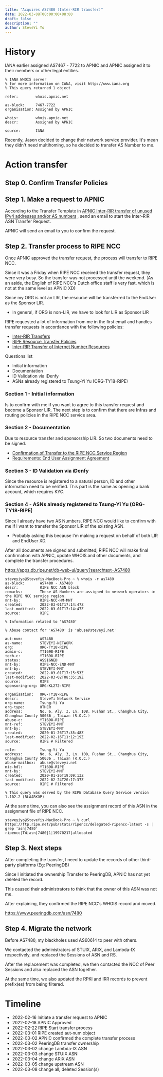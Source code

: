 ```yaml
---
title: "Acquires AS7480 (Inter-RIR transfer)"
date: 2022-03-08T00:00:00+08:00
draft: false
description: ""
author: SteveYi Yo
---
```


# History

IANA earlier assigned AS7467 - 7722 to APNIC and APNIC assigned it to their members or other legal entities.

```
% IANA WHOIS server
% for more information on IANA, visit http://www.iana.org
% This query returned 1 object

refer:        whois.apnic.net

as-block:     7467-7722
organisation: Assigned by APNIC

whois:        whois.apnic.net
descr:        Assigned by APNIC

source:       IANA
```

Recently, Jason decided to change their network service provider. It's mean they didn't need multihoming, so he decided to transfer AS Number to me.

# Action transfer

## Step 0. Confirm Transfer Policies

## Step 1. Make a request to APNIC

According to the Transfer Template in [APNIC Inter-RIR transfer of unused IPv4 addresses and/or AS numbers](https://www.apnic.net/manage-ip/manage-resources/transfer-resources/transfer-of-unused-ip-and-as-numbers/transfers-of-unused-ipv4-addresses-and-or-as-numbers-between-apnic-and-an-rir-inter-rir-transfer/) , send an email to start the Inter-RIR ASN Transfer Request.

APNIC will send an email to you to confirm the request.

## Step 2. Transfer process to RIPE NCC

Once APNIC approved the transfer request, the process will transfer to RIPE NCC.

Since it was a Friday when RIPE NCC received the transfer request, they were very busy. So the transfer was not processed until the weekend. (As an aside, the English of RIPE NCC's Dutch office staff is very fast, which is not at the same level as APNIC XD)

Since my ORG is not an LIR, the resource will be transferred to the EndUser as the Sponsor LIR.

* In general, if ORG is non-LIR, we have to look for LIR as Sponsor LIR

RIPE requested a lot of information from me in the first email and handles transfer requests in accordance with the following policies:

- [Inter-RIR Transfers](https://www.ripe.net/manage-ips-and-asns/resource-transfers-and-mergers/inter-rir-transfers)
- [RIPE Resource Transfer Policies](https://www.ripe.net/publications/docs/transfer-policies)
- [Inter-RIR Transfer of Internet Number Resources](https://www.ripe.net/publications/docs/inter-rir-transfer-of-inr)

Questions list:

- Initial information
- Documentation
- ID Validation via iDenfy​
- ASNs already registered to Tsung-Yi Yu (ORG-TY18-RIPE)

### Section 1 - Initial information
Is to confirm with me if you want to agree to this transfer request and become a Sponsor LIR. The next step is to confirm that there are Infras and routing policies in the RIPE NCC service area.

### Section 2 - Documentation
Due to resource transfer and sponsorship LIR. So two documents need to be signed.

- [Confirmation of Transfer to the RIPE NCC Service Region](https://www.ripe.net/manage-ips-and-asns/resource-transfers-and-mergers/transfers/inter-rir-transfers/inter-rir-transfer-documents/confirmation-of-transfer-to-the-ripe-ncc-service-region)
- [Requirements: End User Assignment Agreement](https://www.ripe.net/manage-ips-and-asns/resource-management/number-resources/independent-resources/requirements )

### Section 3 - ID Validation via iDenfy​
Since the resource is registered to a natural person, ID and other information need to be verified. This part is the same as opening a bank account, which requires KYC.

### Section 4 - ASNs already registered to Tsung-Yi Yu (ORG-TY18-RIPE)
Since I already have two AS Numbers, RIPE NCC would like to confirm with me if I want to transfer the Sponsor LIR of the existing ASN.

* Probably asking this because I'm making a request on behalf of both LIR and EndUser XD.

After all documents are signed and submitted, RIPE NCC will make final confirmation with APNIC, update WHOIS and other documents, and complete the transfer procedures.

https://apps.db.ripe.net/db-web-ui/query?searchtext=AS7480

```
steveyiyo@SteveYis-MacBook-Pro ~ % whois -r as7480
as-block:       AS7480 - AS7480
descr:          RIPE NCC ASN block
remarks:        These AS Numbers are assigned to network operators in the RIPE NCC service region.
mnt-by:         RIPE-NCC-HM-MNT
created:        2022-03-01T17:14:47Z
last-modified:  2022-03-01T17:14:47Z
source:         RIPE

% Information related to 'AS7480'

% Abuse contact for 'AS7480' is 'abuse@steveyi.net'

aut-num:        AS7480
as-name:        STEVEYI-NETWORK
org:            ORG-TY18-RIPE
admin-c:        YT1698-RIPE
tech-c:         YT1698-RIPE
status:         ASSIGNED
mnt-by:         RIPE-NCC-END-MNT
mnt-by:         STEVEYI-MNT
created:        2022-03-01T17:15:53Z
last-modified:  2022-03-02T08:35:19Z
source:         RIPE
sponsoring-org: ORG-KL272-RIPE

organisation:   ORG-TY18-RIPE
descr:          SteveYi Network Service
org-name:       Tsung-Yi Yu
org-type:       OTHER
address:        No. 6, Aly. 3, Ln. 108, Fushan St., Changhua City, Changhua County 50036 , Taiwan (R.O.C.)
abuse-c:        YT1698-RIPE
mnt-ref:        STEVEYI-MNT
mnt-by:         STEVEYI-MNT
created:        2020-01-26T17:35:48Z
last-modified:  2022-02-16T11:12:19Z
source:         RIPE # Filtered

role:           Tsung-Yi Yu
address:        No. 6, Aly. 3, Ln. 108, Fushan St., Changhua City, Changhua County 50036 , Taiwan (R.O.C.)
abuse-mailbox:  abuse@steveyi.net
nic-hdl:        YT1698-RIPE
mnt-by:         STEVEYI-MNT
created:        2020-01-26T19:09:13Z
last-modified:  2022-02-24T20:17:37Z
source:         RIPE # Filtered

% This query was served by the RIPE Database Query Service version 1.102.2 (BLAARKOP)
```

At the same time, you can also see the assignment record of this ASN in the assignment file of RIPE NCC.

```
steveyiyo@SteveYis-MacBook-Pro ~ % curl https://ftp.ripe.net/pub/stats/ripencc/delegated-ripencc-latest -s | grep 'asn|7480'
ripencc|TW|asn|7480|1|19970217|allocated
```

## Step 3. Next steps

After completing the transfer, I need to update the records of other third-party platforms (Eg: PeeringDB)

Since I initiated the ownership Transfer to PeeringDB, APNIC has not yet deleted the record.

This caused their administrators to think that the owner of this ASN was not me.

After explaining, they confirmed the RIPE NCC's WHOIS record and moved.

https://www.peeringdb.com/asn/7480

## Step 4. Migrate the network

Before AS7480, my blackholes used AS60614 to peer with others.

We contacted the administrators of STUIX, ARIX, and Lambda-IX respectively, and replaced the Sessions of ASN and RS.

After the replacement was completed, we then contacted the NOC of Peer Sessions and also replaced the ASN together.

At the same time, we also updated the RPKI and IRR records to prevent prefix(es) from being filtered.

# Timeline

- 2022-02-16 Initiate a transfer request to APNIC
- 2022-02-18 APNIC Approved
- 2022-02-22 RIPE Start transfer process
- 2022-03-01 RIPE created aut-num object
- 2022-03-02 APNIC confirmed the complete transfer process
- 2022-03-02 PeeringDB transfer ownership
- 2022-03-02 change Lambda-IX ASN
- 2022-03-03 change STUIX ASN
- 2022-03-04 change ARIX ASN
- 2022-03-05 change upstream ASN
- 2022-03-08 change all, deleted Session(s)